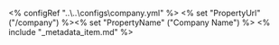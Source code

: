 <% configRef "..\\..\\configs\\company.yml" %>
<% set "PropertyUrl" ("/company") %><% set "PropertyName" ("Company Name") %>
<% include "_metadata_item.md" %>